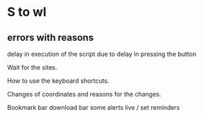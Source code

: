 # S to wl

## errors with reasons

delay in execution of the script due to delay in pressing the button

Wait for the sites.

How to use the keyboard shortcuts.

Changes of coordinates and reasons for the changes.

Bookmark bar
download bar
some alerts live / set reminders
